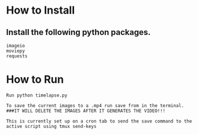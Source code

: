 # How to Install

## Install the following python packages.
    imageio
    moviepy
    requests
    
# How to Run
    Run python timelapse.py 
    
    To save the current images to a .mp4 run save from in the terminal. 
    ###IT WILL DELETE THE IMAGES AFTER IT GENERATES THE VIDEO!!!
    
    This is currently set up on a cron tab to send the save command to the active script using tmux send-keys
    
    